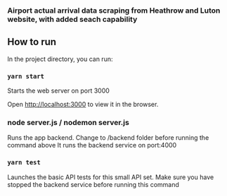 ### Airport actual arrival data scraping from Heathrow and Luton website, with added seach capability

## How to run

In the project directory, you can run:

### `yarn start`

Starts the web server on port 3000

Open [http://localhost:3000](http://localhost:3000) to view it in the browser.

### node server.js / nodemon server.js

Runs the app backend. Change to /backend folder before running the command above
It runs the backend service on port:4000

### `yarn test`

Launches the basic API tests for this small API set. Make sure you have stopped the backend service before running this command<br />



